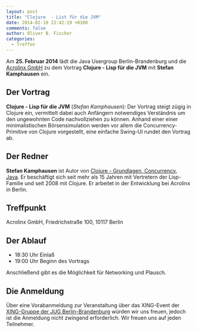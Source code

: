 ```yaml
---
layout: post
title: "Clojure  - List für die JVM"
date: 2014-02-10 22:42:19 +0100
comments: false
author: Oliver B. Fischer
categories: 
  - Treffen
---
```




Am **25. Februar 2014** lädt die Java Usergroup Berlin-Brandenburg und die 
[Acrolinx GmbH](http://www.acrolinx.de/) zu dem Vortrag
**Clojure - Lisp für die JVM** 
mit **Stefan Kamphausen**
ein.
<!--more-->

## Der Vortrag

**Clojure - Lisp für die JVM**
(*Stefan Kamphausen*):
Der Vortrag steigt zügig in Clojure ein, vermittelt dabei auch
Anfängern notwendiges Verständnis um den ungewohnten Code nachvollziehen
zu können.  Anhand einer einer minimalistischen Börsensimulation werden
vor allem die Concurrency-Primitive von Clojure vorgestellt, eine
einfache Swing-UI rundet den Vortrag ab.


## Der Redner

**Stefan Kamphausen** ist Autor von 
[Clojure - Grundlagen, Concurrency, Java](http://www.amazon.de/dp/389864684X). 
Er beschäftigt sich seit mehr als 15 Jahren mit Vertretern
der Lisp-Familie und seit 2008 mit Clojure. Er arbeitet in der
Entwicklung bei Acrolinx in Berlin.


## Treffpunkt 

Acrolinx GmbH, Friedrichstraße 100, 10117 Berlin

## Der Ablauf

- 18:30 Uhr Einlaß
- 19:00 Uhr Beginn des Vortrags

Anschließend gibt es die Möglichkeit für Networking und Plausch.

## Die Anmeldung

Über eine Vorabanmeldung zur Veranstaltung über das 
XING-Event der 
[XING-Gruppe der JUG Berlin-Brandenburg](https://www.xing.com/net/pri4a51a0x/jugbb/)
würden wir uns freuen, jedoch ist die Anmeldung nicht zwingend 
erforderlich. Wir freuen uns auf jeden Teilnehmer.

